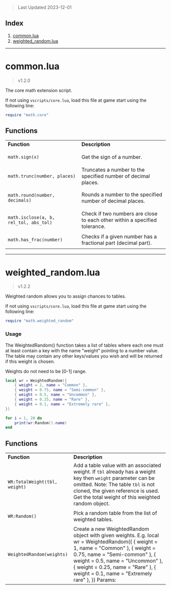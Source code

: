 > Last Updated 2023-12-01

## Index
1. [common.lua](#commonlua)
2. [weighted_random.lua](#weighted_randomlua)

---

# common.lua

> v1.2.0

The core math extension script. 

If not using `vscripts/core.lua`, load this file at game start using the following line: 



```lua
require "math.core"
```


## Functions

<table><tr><td><b>Function</b></td><td><b>Description</b></td></tr><tr><td>

`math.sign(x)`</td><td> Get the sign of a number. </td></tr><tr><td>

`math.trunc(number, places)`</td><td> Truncates a number to the specified number of decimal places. </td></tr><tr><td>

`math.round(number, decimals)`</td><td> Rounds a number to the specified number of decimal places. </td></tr><tr><td>

`math.isclose(a, b, rel_tol, abs_tol)`</td><td> Check if two numbers are close to each other within a specified tolerance. </td></tr><tr><td>

`math.has_frac(number)`</td><td> Checks if a given number has a fractional part (decimal part). </td></tr></table>



---

# weighted_random.lua

> v1.2.2

Weighted random allows you to assign chances to tables. 

If not using `vscripts/core.lua`, load this file at game start using the following line: 



```lua
require "math.weighted_random"
```


### Usage 


The WeightedRandom() function takes a list of tables where each one must at least contain a key with the name "weight" pointing to a number value. The table may contain any other keys/values you wish and will be returned if this weight is chosen. 

Weights do not need to be [0-1] range. 



```lua
local wr = WeightedRandom({
    { weight = 1, name = "Common" },
    { weight = 0.75, name = "Semi-common" },
    { weight = 0.5, name = "Uncommon" },
    { weight = 0.25, name = "Rare" },
    { weight = 0.1, name = "Extremely rare" },
})

for i = 1, 20 do
    print(wr:Random().name)
end
```


## Functions

<table><tr><td><b>Function</b></td><td><b>Description</b></td></tr><tr><td>

`WR:TotalWeight(tbl, weight)`</td><td> Add a table value with an associated weight. If `tbl` already has a weight key then `weight` parameter can be omitted.  Note: The table `tbl` is not cloned, the given reference is used.   Get the total weight of this weighted random object. </td></tr><tr><td>

`WR:Random()`</td><td> Pick a random table from the list of weighted tables. </td></tr><tr><td>

`WeightedRandom(weights)`</td><td> Create a new WeightedRandom object with given weights.  E.g.      local wr = WeightedRandom({         { weight = 1, name = "Common" },         { weight = 0.75, name = "Semi-common" },         { weight = 0.5, name = "Uncommon" },         { weight = 0.25, name = "Rare" },         { weight = 0.1, name = "Extremely rare" },     })  Params: </td></tr></table>



